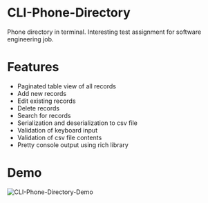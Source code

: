 # CLI-Phone-Directory
Phone directory in terminal. Interesting test assignment for software engineering job.
# Features
- Paginated table view of all records
- Add new records
- Edit existing records
- Delete records
- Search for records
- Serialization and deserialization to csv file
- Validation of keyboard input
- Validation of csv file contents
- Pretty console output using rich library
# Demo
![CLI-Phone-Directory-Demo](https://github.com/rebmanop/CLI-Phone-Directory/assets/45130182/87a77902-68a6-4866-bb1b-d02debffa763)
